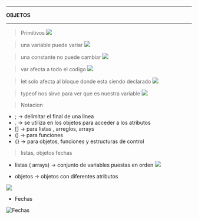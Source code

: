 ****
**OBJETOS**
****
>Primitivos
![](https://media.discordapp.net/attachments/1054887102908735519/1055307835367501856/image.png)


> una variable puede variar
![](https://media.discordapp.net/attachments/1054887102908735519/1055311535905460326/image.png)


> una constante no puede cambiar
![](https://media.discordapp.net/attachments/1054887102908735519/1055311652037333104/image.png)

> var afecta a todo el codigo
![](https://media.discordapp.net/attachments/1054887102908735519/1055312711870861382/image.png)


> let solo afecta al bloque donde esta siendo declarado
![](https://media.discordapp.net/attachments/1054887102908735519/1055313180806611004/image.png)

>typeof nos sirve para ver que es nuestra variable
![](https://media.discordapp.net/attachments/1054887102908735519/1055313905821429901/image.png)

> Notacion

- ; -> delimitar el final de una linea
- . -> se utiliza en los objetos para acceder a los atributos
- [] -> para listas , arreglos, arrays
- () -> para funciones
- {} -> para objetos, funciones y estructuras de control

> listas, objetos fechas

- listas ( arrays) -> conjunto de variables puestas en orden
![](https://media.discordapp.net/attachments/1054887102908735519/1055508261664722974/image.png)


- objetos -> objetos con diferentes atributos

![](https://media.discordapp.net/attachments/1054887102908735519/1055510258665144362/image.png)


- Fechas 

![Fechas](https://media.discordapp.net/attachments/1054887102908735519/1055511592722235423/image.png) 


